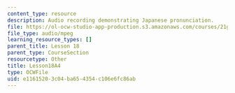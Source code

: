 ```yaml
---
content_type: resource
description: Audio recording demonstrating Japanese pronunciation.
file: https://ol-ocw-studio-app-production.s3.amazonaws.com/courses/21g-504-japanese-iv-spring-2009/e11615203c04ba654354c106e6fc86ab_Lesson18A4.mp3
file_type: audio/mpeg
learning_resource_types: []
parent_title: Lesson 18
parent_type: CourseSection
resourcetype: Other
title: Lesson18A4
type: OCWFile
uid: e1161520-3c04-ba65-4354-c106e6fc86ab
---
```

